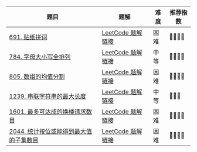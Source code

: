 | 题目                                                         | 题解                                                         | 难度 | 推荐指数 |
| ------------------------------------------------------------ | ------------------------------------------------------------ | ---- | -------- |
| [691. 贴纸拼词](https://leetcode.cn/problems/stickers-to-spell-word/) | [LeetCode 题解链接](https://leetcode.cn/problems/stickers-to-spell-word/solution/by-ac_oier-5vv3/) | 困难 | 🤩🤩🤩🤩     |
| [784. 字母大小写全排列](https://leetcode.cn/problems/letter-case-permutation/) | [LeetCode 题解链接](https://leetcode.cn/problems/letter-case-permutation/solution/by-ac_oier-x7f0/) | 中等 | 🤩🤩🤩🤩     |
| [805. 数组的均值分割](https://leetcode.cn/problems/split-array-with-same-average/) | [LeetCode 题解链接](https://leetcode.cn/problems/split-array-with-same-average/solution/gong-shui-san-xie-by-ac_oier-flsd/) | 困难 | 🤩🤩🤩🤩     |
| [1239. 串联字符串的最大长度](https://leetcode-cn.com/problems/maximum-length-of-a-concatenated-string-with-unique-characters/) | [LeetCode 题解链接](https://leetcode-cn.com/problems/maximum-length-of-a-concatenated-string-with-unique-characters/solution/gong-shui-san-xie-yi-ti-san-jie-jian-zhi-nfeb/) | 中等 | 🤩🤩🤩      |
| [1601. 最多可达成的换楼请求数目](https://leetcode-cn.com/problems/maximum-number-of-achievable-transfer-requests/) | [LeetCode 题解链接](https://leetcode-cn.com/problems/maximum-number-of-achievable-transfer-requests/solution/gong-shui-san-xie-er-jin-zhi-mei-ju-by-a-enef/) | 困难 | 🤩🤩🤩🤩     |
| [2044. 统计按位或能得到最大值的子集数目](https://leetcode-cn.com/problems/count-number-of-maximum-bitwise-or-subsets/) | [LeetCode 题解链接](https://leetcode-cn.com/problems/count-number-of-maximum-bitwise-or-subsets/solution/by-ac_oier-dos6/) | 困难 | 🤩🤩🤩🤩     |


